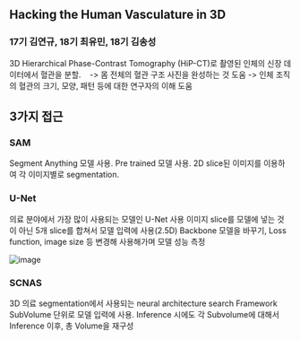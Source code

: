 ## Hacking the Human Vasculature in 3D

### 17기 김연규, 18기 최유민, 18기 김송성

3D Hierarchical Phase-Contrast Tomography (HiP-CT)로 촬영된 인체의 신장 데이터에서 혈관을 분할. 
 
-> 몸 전체의 혈관 구조 사진을 완성하는 것 도움
-> 인체 조직의 혈관의 크기, 모양, 패턴 등에 대한 연구자의 이해 도움

## 3가지 접근
### SAM
Segment Anything 모델 사용. Pre trained 모델 사용.
2D slice된 이미지를 이용하여 각 이미지별로 segmentation. 


### U-Net
의료 분야에서 가장 많이 사용되는 모델인 U-Net 사용
이미지 slice를 모델에 넣는 것이 아닌 5개 slice를 합쳐서 모델 입력에 사용(2.5D)
Backbone 모델을 바꾸기, Loss function, image size 등 변경해 사용해가며 모델 성능 측정

![image](https://github.com/KU-BIG/KUBIG_2023_FALL/assets/95427125/6b095c40-73bc-4a54-aa04-aec3e30f507c)


### SCNAS
3D 의료 segmentation에서 사용되는 neural architecture search Framework
SubVolume 단위로 모델 입력에 사용.
Inference 시에도 각 Subvolume에 대해서 Inference 이후, 총 Volume을 재구성

